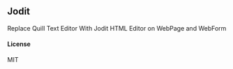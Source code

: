 ## Jodit

Replace Quill Text Editor With Jodit HTML Editor on WebPage and WebForm

#### License

MIT